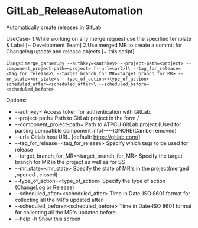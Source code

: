 # GitLab_ReleaseAutomation
Automatically create releases in GitLab

UseCase-
1.While working on any merge request use the specified template & Label [~ Development Team]
2.Use merged MR to create a commit for Changelog update and release objects [~ this script]

Usage:
    `merge_parser.py --authkey=<authkey> --project-path=<project> --component_project-path=<project> [--url=<url>]\
                    --tag_for_release=<tag_for_release>\
                    --target_branch_for_MR=<target_branch_for_MR> --mr_state=<mr_state>\
                    --type_of_action=<type_of_action> --scheduled_after=<scheduled_after>\
                    --scheduled_before=<scheduled_before>`

Options:
-    --authkey=<authkey>                           Access token for authentication with GitLab.
-    --project-path=<project>                      Path to GitLab project in the form <namespace>/<project>
-    --component_project-path=<project>            Path to ATPCU GitLab project.(Used for parsing compatible component info)----IGNORE(Can be removed)
-    --url=<url>                                   Gitlab host URL. [default: https://gitlab.com/]
-    --tag_for_release=<tag_for_release>           Specify which tags to be used for release
-    --target_branch_for_MR=<target_branch_for_MR> Specify the target branch for MR in the project as well as for SS
-    --mr_state=<mr_state>                         Specify the state of MR's in the project(merged ,opened , closed)
-    --type_of_action=<type_of_action>             Specify the type of action (ChangeLog or Release)
-    --scheduled_after=<scheduled_after>           Time in Date-ISO 8601 format for collecting all the MR's updated after.
-    --scheduled_before=<scheduled_before>         Time in Date-ISO 8601 format for collecting all the MR's updated before.
-    --help -h                                     Show this screen
